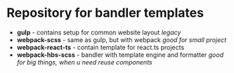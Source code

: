 # Repository for bandler templates
- **gulp** - contains setup for common website layout *legacy*
- **webpack-scss** - same as gulp, but with webpack *good for small project* 
- **webpack-react-ts** - contain template for react.ts projects
- **webpack-hbs-scss** - bandler with template engine and formatter *good for big things, when u need reuse components*
